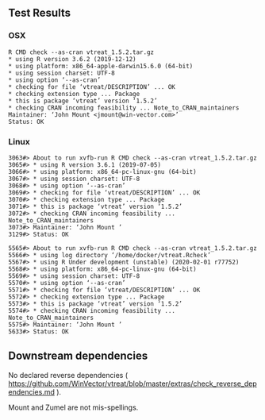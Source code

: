 
## Test Results

### OSX

    R CMD check --as-cran vtreat_1.5.2.tar.gz 
    * using R version 3.6.2 (2019-12-12)
    * using platform: x86_64-apple-darwin15.6.0 (64-bit)
    * using session charset: UTF-8
    * using option ‘--as-cran’
    * checking for file ‘vtreat/DESCRIPTION’ ... OK
    * checking extension type ... Package
    * this is package ‘vtreat’ version ‘1.5.2’
    * checking CRAN incoming feasibility ... Note_to_CRAN_maintainers
    Maintainer: ‘John Mount <jmount@win-vector.com>’
    Status: OK

### Linux

    3063#> About to run xvfb-run R CMD check --as-cran vtreat_1.5.2.tar.gz
    3065#> * using R version 3.6.1 (2019-07-05)
    3066#> * using platform: x86_64-pc-linux-gnu (64-bit)
    3067#> * using session charset: UTF-8
    3068#> * using option ‘--as-cran’
    3069#> * checking for file ‘vtreat/DESCRIPTION’ ... OK
    3070#> * checking extension type ... Package
    3071#> * this is package ‘vtreat’ version ‘1.5.2’
    3072#> * checking CRAN incoming feasibility ... Note_to_CRAN_maintainers
    3073#> Maintainer: ‘John Mount ’
    3129#> Status: OK
    
    5565#> About to run xvfb-run R CMD check --as-cran vtreat_1.5.2.tar.gz
    5566#> * using log directory ‘/home/docker/vtreat.Rcheck’
    5567#> * using R Under development (unstable) (2020-02-01 r77752)
    5568#> * using platform: x86_64-pc-linux-gnu (64-bit)
    5569#> * using session charset: UTF-8
    5570#> * using option ‘--as-cran’
    5571#> * checking for file ‘vtreat/DESCRIPTION’ ... OK
    5572#> * checking extension type ... Package
    5573#> * this is package ‘vtreat’ version ‘1.5.2’
    5574#> * checking CRAN incoming feasibility ... Note_to_CRAN_maintainers
    5575#> Maintainer: ‘John Mount ’
    5633#> Status: OK


## Downstream dependencies

No declared reverse dependencies ( https://github.com/WinVector/vtreat/blob/master/extras/check_reverse_dependencies.md ).
     
Mount and Zumel are not mis-spellings.

